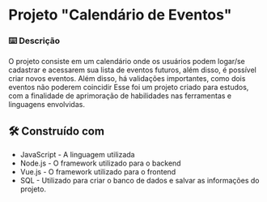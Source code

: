 # Projeto "Calendário de Eventos"

### ⌨️ Descrição

O projeto consiste em um calendário onde os usuários podem logar/se cadastrar e acessarem sua lista de eventos futuros, além disso, é possível criar novos eventos. Além disso, há validações importantes, como dois eventos não poderem coincidir
Esse foi um projeto criado para estudos, com a finalidade de aprimoração de habilidades nas ferramentas e linguagens envolvidas. 

## 🛠️ Construído com

* JavaScript     - A linguagem utilizada
* Node.js        - O framework utilizado para o backend
* Vue.js         - O framework utilizado para o frontend
* SQL            - Utilizado para criar o banco de dados e salvar as informações do projeto.
